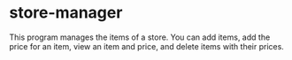 # store-manager
This program manages the items of a store. You can add items, add the price for an item, view an item and price, and delete items with their prices.
